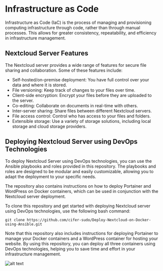 <!DOCTYPE html>
<html lang="en">

<head>
  <meta charset="UTF-8">
  <title>Deploy Nextcloud Server using DevOps Technologies</title>
</head>

<body>

  <h1>Infrastructure as Code</h1>

  <p>Infrastructure as Code (IaC) is the process of managing and provisioning computing infrastructure through code, rather than through manual processes. This allows for greater consistency, repeatability, and efficiency in infrastructure management.</p>

  <h2>Nextcloud Server Features</h2>

  <p>The Nextcloud server provides a wide range of features for secure file sharing and collaboration. Some of these features include:</p>

  <ul>
    <li>Self-hosted/on-premise deployment: You have full control over your data and where it is stored.</li>
    <li>File versioning: Keep track of changes to your files over time.</li>
    <li>Client-side encryption: Encrypt your files before they are uploaded to the server.</li>
    <li>Co-editing: Collaborate on documents in real-time with others.</li>
    <li>Inter-server sharing: Share files between different Nextcloud servers.</li>
    <li>File access control: Control who has access to your files and folders.</li>
    <li>Extensible storage: Use a variety of storage solutions, including local storage and cloud storage providers.</li>
  </ul>

  <h2>Deploying Nextcloud Server using DevOps Technologies</h2>

  <p>To deploy Nextcloud Server using DevOps technologies, you can use the Ansible playbooks and roles provided in this repository. The playbooks and roles are designed to be modular and easily customizable, allowing you to adapt the deployment to your specific needs.</p>

  <p>The repository also contains instructions on how to deploy Portainer and WordPress on Docker containers, which can be used in conjunction with the Nextcloud server deployment.</p>

  <p>To clone this repository and get started with deploying Nextcloud server using DevOps technologies, use the following bash command:</p>

  <pre><code>git clone https://github.com/cifer-sudo/Deploy-Nextcloud-on-Docker-using-Ansible.git</code></pre>

  <p>Note that this repository also includes instructions for deploying Portainer to manage your Docker containers and a WordPress container for hosting your website. By using this repository, you can deploy all three containers using DevOps technologies, helping you to save time and effort in your infrastructure management.</p>

</body>

</html>

 ![alt text](https://www.ansible.com/hubfs/2016_Images/Blog_Headers/Ansible-Docker-Blog-2.png)
 
